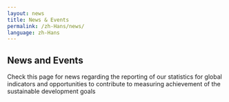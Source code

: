 ```yaml
---
layout: news
title: News & Events
permalink: /zh-Hans/news/
language: zh-Hans
---
```


## News and Events
Check this page for news regarding the reporting of our statistics for global indicators and opportunities to contribute to measuring achievement of the sustainable development goals
